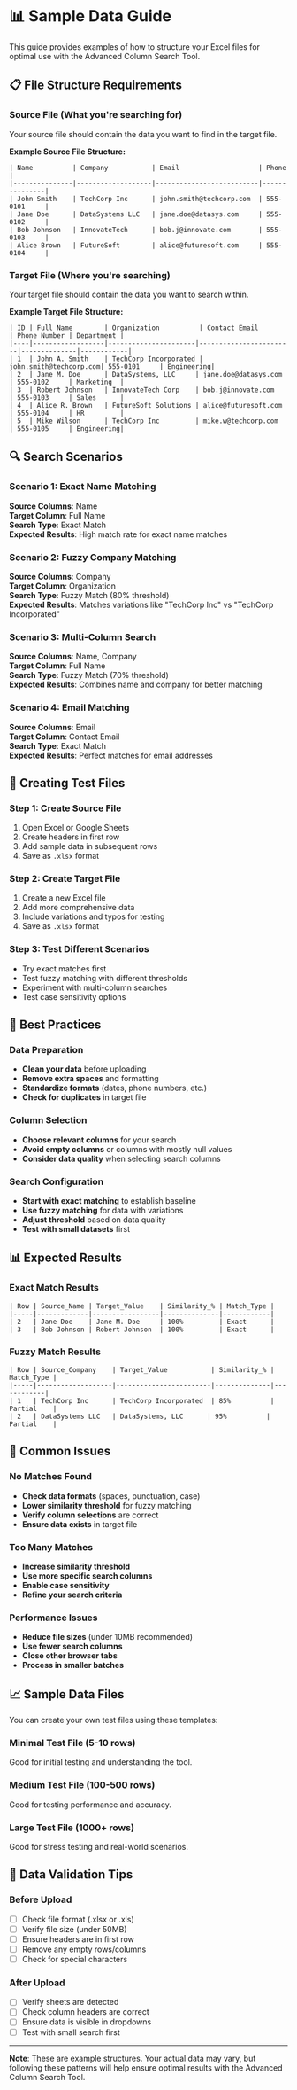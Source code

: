 # 📊 Sample Data Guide

This guide provides examples of how to structure your Excel files for optimal use with the Advanced Column Search Tool.

## 📋 File Structure Requirements

### Source File (What you're searching for)
Your source file should contain the data you want to find in the target file.

**Example Source File Structure:**
```
| Name          | Company           | Email                    | Phone        |
|---------------|-------------------|--------------------------|---------------|
| John Smith    | TechCorp Inc      | john.smith@techcorp.com  | 555-0101     |
| Jane Doe      | DataSystems LLC   | jane.doe@datasys.com     | 555-0102     |
| Bob Johnson   | InnovateTech      | bob.j@innovate.com       | 555-0103     |
| Alice Brown   | FutureSoft        | alice@futuresoft.com     | 555-0104     |
```

### Target File (Where you're searching)
Your target file should contain the data you want to search within.

**Example Target File Structure:**
```
| ID | Full Name        | Organization          | Contact Email          | Phone Number | Department |
|----|------------------|----------------------|------------------------|--------------|------------|
| 1  | John A. Smith    | TechCorp Incorporated | john.smith@techcorp.com| 555-0101     | Engineering|
| 2  | Jane M. Doe      | DataSystems, LLC     | jane.doe@datasys.com   | 555-0102     | Marketing  |
| 3  | Robert Johnson   | InnovateTech Corp    | bob.j@innovate.com     | 555-0103     | Sales      |
| 4  | Alice R. Brown   | FutureSoft Solutions | alice@futuresoft.com   | 555-0104     | HR         |
| 5  | Mike Wilson      | TechCorp Inc         | mike.w@techcorp.com    | 555-0105     | Engineering|
```

## 🔍 Search Scenarios

### Scenario 1: Exact Name Matching
**Source Columns**: Name  
**Target Column**: Full Name  
**Search Type**: Exact Match  
**Expected Results**: High match rate for exact name matches

### Scenario 2: Fuzzy Company Matching
**Source Columns**: Company  
**Target Column**: Organization  
**Search Type**: Fuzzy Match (80% threshold)  
**Expected Results**: Matches variations like "TechCorp Inc" vs "TechCorp Incorporated"

### Scenario 3: Multi-Column Search
**Source Columns**: Name, Company  
**Target Column**: Full Name  
**Search Type**: Fuzzy Match (70% threshold)  
**Expected Results**: Combines name and company for better matching

### Scenario 4: Email Matching
**Source Columns**: Email  
**Target Column**: Contact Email  
**Search Type**: Exact Match  
**Expected Results**: Perfect matches for email addresses

## 📝 Creating Test Files

### Step 1: Create Source File
1. Open Excel or Google Sheets
2. Create headers in first row
3. Add sample data in subsequent rows
4. Save as `.xlsx` format

### Step 2: Create Target File
1. Create a new Excel file
2. Add more comprehensive data
3. Include variations and typos for testing
4. Save as `.xlsx` format

### Step 3: Test Different Scenarios
- Try exact matches first
- Test fuzzy matching with different thresholds
- Experiment with multi-column searches
- Test case sensitivity options

## 🎯 Best Practices

### Data Preparation
- **Clean your data** before uploading
- **Remove extra spaces** and formatting
- **Standardize formats** (dates, phone numbers, etc.)
- **Check for duplicates** in target file

### Column Selection
- **Choose relevant columns** for your search
- **Avoid empty columns** or columns with mostly null values
- **Consider data quality** when selecting search columns

### Search Configuration
- **Start with exact matching** to establish baseline
- **Use fuzzy matching** for data with variations
- **Adjust threshold** based on data quality
- **Test with small datasets** first

## 📊 Expected Results

### Exact Match Results
```
| Row | Source_Name | Target_Value    | Similarity_% | Match_Type |
|-----|-------------|-----------------|--------------|------------|
| 2   | Jane Doe    | Jane M. Doe     | 100%         | Exact      |
| 3   | Bob Johnson | Robert Johnson  | 100%         | Exact      |
```

### Fuzzy Match Results
```
| Row | Source_Company    | Target_Value           | Similarity_% | Match_Type |
|-----|-------------------|------------------------|--------------|------------|
| 1   | TechCorp Inc      | TechCorp Incorporated  | 85%          | Partial    |
| 2   | DataSystems LLC   | DataSystems, LLC      | 95%          | Partial    |
```

## 🚨 Common Issues

### No Matches Found
- **Check data formats** (spaces, punctuation, case)
- **Lower similarity threshold** for fuzzy matching
- **Verify column selections** are correct
- **Ensure data exists** in target file

### Too Many Matches
- **Increase similarity threshold**
- **Use more specific search columns**
- **Enable case sensitivity**
- **Refine your search criteria**

### Performance Issues
- **Reduce file sizes** (under 10MB recommended)
- **Use fewer search columns**
- **Close other browser tabs**
- **Process in smaller batches**

## 📈 Sample Data Files

You can create your own test files using these templates:

### Minimal Test File (5-10 rows)
Good for initial testing and understanding the tool.

### Medium Test File (100-500 rows)
Good for testing performance and accuracy.

### Large Test File (1000+ rows)
Good for stress testing and real-world scenarios.

## 🔧 Data Validation Tips

### Before Upload
- [ ] Check file format (.xlsx or .xls)
- [ ] Verify file size (under 50MB)
- [ ] Ensure headers are in first row
- [ ] Remove any empty rows/columns
- [ ] Check for special characters

### After Upload
- [ ] Verify sheets are detected
- [ ] Check column headers are correct
- [ ] Ensure data is visible in dropdowns
- [ ] Test with small search first

---

**Note**: These are example structures. Your actual data may vary, but following these patterns will help ensure optimal results with the Advanced Column Search Tool. 